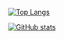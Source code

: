 [![Top Langs](https://github-readme-stats.vercel.app/api/top-langs/?username=eagely&theme=dark&layout=donut-vertical)](https://github.com/eagely/github-readme-stats)

[![GitHub stats](https://github-readme-stats.vercel.app/api?username=eagely&bg_color=eff1f5&text_color=4c4f69&icon_color=8839ef&title_color=179299 )](https://github.com/anuraghazra/github-readme-stats)
